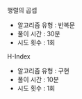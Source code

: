 행렬의 곱셉
- 알고리즘 유형 : 반복문
- 풀이 시간 : 30분
- 시도 횟수 : 1회

H-Index
- 알고리즘 유형 : 구현
- 풀이 시간 : 10분
- 시도 횟수 : 1회